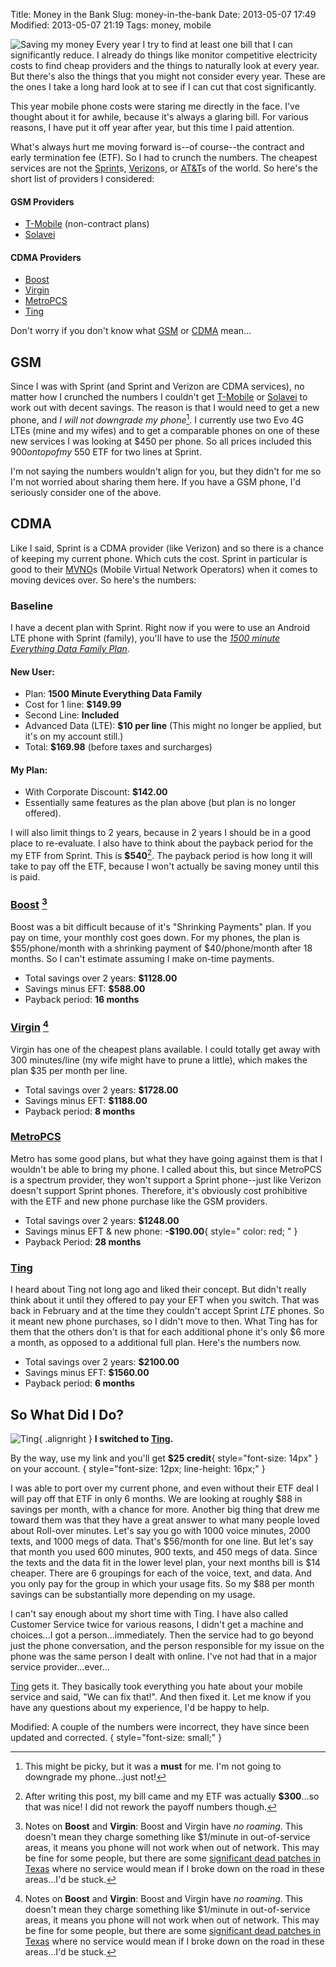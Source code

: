 Title: Money in the Bank
Slug: money-in-the-bank
Date: 2013-05-07 17:49
Modified: 2013-05-07 21:19
Tags: money, mobile

![Saving my money](/static/images/2013/mobile-money.jpg "Saving my money") Every year I try to find at least one bill that I can significantly reduce.  I already do things like monitor competitive electricity costs to find cheap providers and the things to naturally look at every year.  But there's also the things that you might not consider every year.  These are the ones I take a long hard look at to see if I can cut that cost significantly.

This year mobile phone costs were staring me directly in the face.  I've thought about it for awhile, because it's always a glaring bill.  For various reasons, I have put it off year after year, but this time I paid attention.

What's always hurt me moving forward is--of course--the contract and early termination fee (ETF).  So I had to crunch the numbers.  The cheapest services are not the [Sprint][]s, [Verizon][]s, or [AT&T][]s of the world.  So here's the short list of providers I considered:

#### GSM Providers

* [T-Mobile][] (non-contract plans)
* [Solavei][]

#### CDMA Providers

* [Boost][]
* [Virgin][]
* [MetroPCS][]
* [Ting][]

Don't worry if you don't know what [GSM][] or [CDMA][] mean...

## GSM

Since I was with Sprint (and Sprint and Verizon are CDMA services), no matter how I crunched the numbers I couldn't get [T-Mobile][] or [Solavei][] to work out with decent savings.  The reason is that I would need to get a new phone, and _I will not downgrade my phone_[^1].  I currently use two Evo 4G LTEs (mine and my wifes) and to get a comparable phones on one of these new services I was looking at $450 per phone.  So all prices included this $900 on top of my ~$550 ETF for two lines at Sprint.

I'm not saying the numbers wouldn't align for you, but they didn't for me so I'm not worried about sharing them here.  If you have a GSM phone, I'd seriously consider one of the above.

## CDMA

Like I said, Sprint is a CDMA provider (like Verizon) and so there is a chance of keeping my current phone.  Which cuts the cost.  Sprint in particular is good to their [MVNO][]s (Mobile Virtual Network Operators) when it comes to moving devices over.  So here's the numbers:

### Baseline

I have a decent plan with Sprint.  Right now if you were to use an Android LTE phone with Sprint (family), you'll have to use the _[1500 minute Everything Data Family Plan][SprintPlan]_.

#### New User:

* Plan: **1500 Minute Everything Data Family**
* Cost for 1 line: **$149.99**
* Second Line: **Included**
* Advanced Data (LTE): **$10 per line** (This might no longer be applied, but it's on my account still.)
* Total: **$169.98** (before taxes and surcharges)

#### My Plan:

* With Corporate Discount: **$142.00**
* Essentially same features as the plan above (but plan is no longer offered).

I will also limit things to 2 years, because in 2 years I should be in a good place to re-evaluate.  I also have to think about the payback period for the my ETF from Sprint.  This is **$540**[^2].  The payback period is how long it will take to pay off the ETF, because I won't actually be saving money until this is paid.

### [Boost][] [^3]

Boost was a bit difficult because of it's "Shrinking Payments" plan.  If you pay on time, your monthly cost goes down.  For my phones, the plan is $55/phone/month with a shrinking payment of $40/phone/month after 18 months.  So I can't estimate assuming I make on-time payments.

* Total savings over 2 years:  **$1128.00**
* Savings minus EFT:  **$588.00**
* Payback period: **16 months**

### [Virgin][] [^3]

Virgin has one of the cheapest plans available.  I could totally get away with 300 minutes/line (my wife might have to prune a little), which makes the plan $35 per month per line.

* Total savings over 2 years:  **$1728.00**
* Savings minus EFT:  **$1188.00**
* Payback period: **8 months**

### [MetroPCS][]

Metro has some good plans, but what they have going against them is that I wouldn't be able to bring my phone.  I called about this, but since MetroPCS is a spectrum provider, they won't support a Sprint phone--just like Verizon doesn't support Sprint phones.  Therefore, it's obviously cost prohibitive with the ETF and new phone purchase like the GSM providers.

* Total savings over 2 years:  **$1248.00**
* Savings minus EFT & new phone:  **-$190.00**{ style=" color: red; " }
* Payback Period:  **28 months**

### [Ting][]

I heard about Ting not long ago and liked their concept.  But didn't really think about it until they offered to pay your EFT when you switch.  That was back in February and at the time they couldn't accept Sprint _LTE_ phones.  So it meant new phone purchases, so I didn't move to then.  What Ting has for them that the others don't is that for each additional phone it's only $6 more a month, as opposed to a additional full plan.  Here's the numbers now.

* Total savings over 2 years:  **$2100.00**
* Savings minus EFT:  **$1560.00**
* Payback period: **6 months**

## So What Did I Do?

![Ting](/static/images/2013/tingnocontract.png "Ting No Contracts!"){ .alignright } **I switched to [Ting][].**

By the way, use my link and you'll get **$25 credit**{ style="font-size: 14px" } on your account.
{ style="font-size: 12px; line-height: 16px;" }

I was able to port over my current phone, and even without their ETF deal I will pay off that ETF in only 6 months.  We are looking at roughly $88 in savings per month, with a chance for more.  Another big thing that drew me toward them was that they have a great answer to what many people loved about Roll-over minutes.  Let's say you go with 1000 voice minutes, 2000 texts, and 1000 megs of data.  That's $56/month for one line.  But let's say that month you used 600 minutes, 900 texts, and 450 megs of data. Since the texts and the data fit in the lower level plan, your next months bill is $14 cheaper.  There are 6 groupings for each of the voice, text, and data.  And you only pay for the group in which your usage fits.  So my $88 per month savings can be substantially more depending on my usage.

I can't say enough about my short time with Ting.  I have also called Customer Service twice for various reasons, I didn't get a machine and choices...I got a person...immediately.  Then the service had to go beyond just the phone conversation, and the person responsible for my issue on the phone was the same person I dealt with online.  I've not had that in a major service provider...ever...

[Ting][] gets it.  They basically took everything you hate about your mobile service and said, "We can fix that!".  And then fixed it.  Let me know if you have any questions about my experience, I'd be happy to help.

Modified:  A couple of the numbers were incorrect, they have since been updated and corrected.
{ style="font-size: small;" }

[Sprint]: http://www.sprint.com/
[Verizon]: http://www.verizonwireless.com/b2c/index.html
[AT&T]: http://www.att.com/shop/wireless
[T-Mobile]: https://www.t-mobile.com/
[Solavei]: http://www.solavei.com/
[Boost]: http://www.boostmobile.com/
[Virgin]: http://www.virginmobileusa.com/
[MetroPCS]: http://www.metropcs.com/
[Ting]: http://j.mp/traeting
[GSM]: http://cellphoneforums.net/general-service-provider-forum/t349388-list-us-gsm-carriers.html#axzz2RJvXSf2p
[CDMA]: http://cellphoneforums.net/general-service-provider-forum/t349387-list-us-cdma-carriers.html#axzz2RJvXSf2p
[MVNO]: https://en.wikipedia.org/wiki/List_of_United_States_mobile_virtual_network_operators
[SprintPlan]: http://shop.sprint.com/mysprint/shop/plan_details.jsp?tabId=pt_shared_tab&planCatId=EverythingDataFamily&planFamilyType=&flow=AAL&showDetailsTab=true
[virgincoverage]: http://www.virginmobileusa.com/check-cell-phone-coverage
[^1]: This might be picky, but it was a **must** for me. I'm not going to downgrade my phone...just not!
[^2]: After writing this post, my bill came and my ETF was actually **$300**...so that was nice! I did not rework the payoff numbers though.
[^3]: Notes on **Boost** and **Virgin**: Boost and Virgin have _no roaming_.  This doesn't mean they charge something like $1/minute in out-of-service areas, it means you phone will not work when out of network.  This may be fine for some people, but there are some [significant dead patches in Texas][virgincoverage] where no service would mean if I broke down on the road in these areas...I'd be stuck.